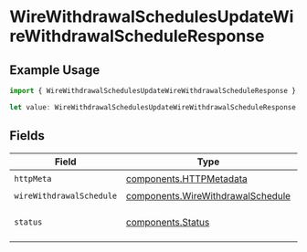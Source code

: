 # WireWithdrawalSchedulesUpdateWireWithdrawalScheduleResponse

## Example Usage

```typescript
import { WireWithdrawalSchedulesUpdateWireWithdrawalScheduleResponse } from "@apexfintechsolutions/ascend-sdk/models/operations";

let value: WireWithdrawalSchedulesUpdateWireWithdrawalScheduleResponse = {};
```

## Fields

| Field                                                                                  | Type                                                                                   | Required                                                                               | Description                                                                            |
| -------------------------------------------------------------------------------------- | -------------------------------------------------------------------------------------- | -------------------------------------------------------------------------------------- | -------------------------------------------------------------------------------------- |
| `httpMeta`                                                                             | [components.HTTPMetadata](../../models/components/httpmetadata.md)                     | :heavy_check_mark:                                                                     | N/A                                                                                    |
| `wireWithdrawalSchedule`                                                               | [components.WireWithdrawalSchedule](../../models/components/wirewithdrawalschedule.md) | :heavy_minus_sign:                                                                     | OK                                                                                     |
| `status`                                                                               | [components.Status](../../models/components/status.md)                                 | :heavy_minus_sign:                                                                     | INVALID_ARGUMENT: The request has an invalid argument.                                 |